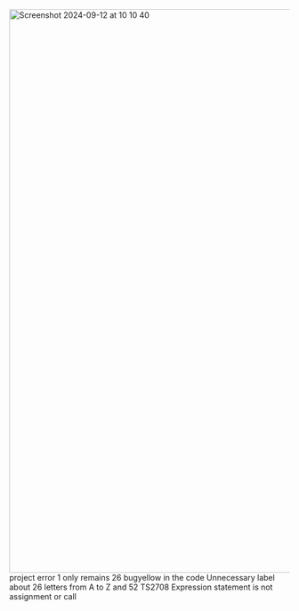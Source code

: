 <img width="1011" alt="Screenshot 2024-09-12 at 10 10 40" src="https://github.com/user-attachments/assets/171a8339-7b11-4667-8c4a-09a857a16c25">
project error 1
only remains 26 bugyellow in the code Unnecessary label 
about 26 letters from A to Z
and 52  
TS2708 Expression statement is not assignment or call
